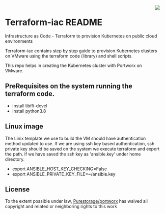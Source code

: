 <img src="icon.png" align="right" />

# Terraform-iac README

Infrastructure as Code - Terraform to provision Kubernetes on public cloud environments


Terraform-iac contains step by step guide to provision Kubernetes clusters on VMware using the terraform code (library) and shell scripts.

This repo helps in creating the Kubernetes cluster with Portworx on VMware. 

## PreRequisites on the system running the terraform code. 
- install libffi-devel
- install python3.8

## Linux image
The Linix template we use to build the VM should have authentication method updated to use. 
If we are using ssh key based authentication, ssh private key should be saved on the system we execute terraform and export the path. 
If we have saved the ssh key as  'ansible.key' under home directory. 

- export ANSIBLE_HOST_KEY_CHECKING=False
- export ANSIBLE_PRIVATE_KEY_FILE=~/ansible.key

## License

To the extent possible under law, [Purestorage/portworx](https://purestorage.com) has waived all copyright and related or neighboring rights to this work
